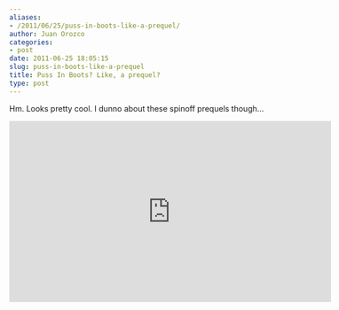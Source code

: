 ```yaml
---
aliases:
- /2011/06/25/puss-in-boots-like-a-prequel/
author: Juan Orozco
categories:
- post
date: 2011-06-25 18:05:15
slug: puss-in-boots-like-a-prequel
title: Puss In Boots? Like, a prequel?
type: post
---
```


Hm. Looks pretty cool. I dunno about these spinoff prequels though...

<span class="embed-youtube" style="text-align:center; display: block;"><iframe class='youtube-player' type='text/html' width='580' height='327' src='https://www.youtube.com/embed/Znuq-daWfLE?version=3&#038;rel=1&#038;fs=1&#038;autohide=2&#038;showsearch=0&#038;showinfo=1&#038;iv_load_policy=1&#038;wmode=transparent' allowfullscreen='true' style='border:0;'></iframe></span>